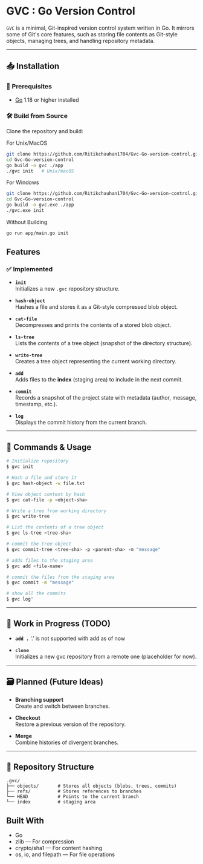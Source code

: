 # GVC : Go Version Control

`GVC` is a minimal, Git-inspired version control system written in Go. It mirrors some of Git's core features, such as storing file contents as Git-style objects, managing trees, and handling repository metadata.

---

## 📥 Installation

### 🔧 Prerequisites
- [Go](https://golang.org/dl/) 1.18 or higher installed

### 🛠️ Build from Source

Clone the repository and build:

For Unix/MacOS
```bash
git clone https://github.com/Ritikchauhan1704/Gvc-Go-version-control.git
cd Gvc-Go-version-control
go build -o gvc ./app
./gvc init   # Unix/macOS
```

For Windows
```bash
git clone https://github.com/Ritikchauhan1704/Gvc-Go-version-control.git
cd Gvc-Go-version-control
go build -o gvc.exe ./app
./gvc.exe init  
```
Without Building
```bash
go run app/main.go init
```

## Features

### ✅ Implemented

- **`init`**  
  Initializes a new `.gvc` repository structure.

- **`hash-object`**  
  Hashes a file and stores it as a Git-style compressed blob object.

- **`cat-file`**  
  Decompresses and prints the contents of a stored blob object.

- **`ls-tree`**  
  Lists the contents of a tree object (snapshot of the directory structure).

- **`write-tree`**  
  Creates a tree object representing the current working directory.

- **`add`**  
  Adds files to the **index** (staging area) to include in the next commit.

- **`commit`**  
  Records a snapshot of the project state with metadata (author, message, timestamp, etc.).

- **`log`**  
  Displays the commit history from the current branch.
---

## 🔧 Commands & Usage

```bash
# Initialize repository
$ gvc init

# Hash a file and store it
$ gvc hash-object -w file.txt

# View object content by hash
$ gvc cat-file -p <object-sha>

# Write a tree from working directory
$ gvc write-tree

# List the contents of a tree object
$ gvc ls-tree <tree-sha>

# commit the tree object
$ gvc commit-tree <tree-sha> -p <parent-sha> -m "message"

# adds files to the staging area
$ gvc add <file-name>

# commit the files from the staging area
$ gvc commit -m "message"

# show all the commits
$ gvc log"

```

---

## 🧩 Work in Progress (TODO)

- **`add .`**
  '.' is not supported with add as of now

- **`clone`**  
  Initializes a new gvc repository from a remote one (placeholder for now).

---

## 🗃️ Planned (Future Ideas)

- **Branching support**  
  Create and switch between branches.

- **Checkout**  
  Restore a previous version of the repository.

- **Merge**  
  Combine histories of divergent branches.

---

## 📁 Repository Structure

```
.gvc/
├── objects/       # Stores all objects (blobs, trees, commits)
├── refs/          # Stores references to branches
└── HEAD           # Points to the current branch
└── index          # staging area
```

## Built With

- Go
- zlib — For compression
- crypto/sha1 — For content hashing
- os, io, and filepath — For file operations
